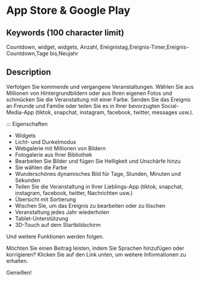 # App Store & Google Play

## Keywords (100 character limit)
Countdown, widget, widgets, Anzahl, Ereignistag,Ereignis-Timer,Ereignis-Countdown,Tage bis,Neujahr

## Description
Verfolgen Sie kommende und vergangene Veranstaltungen.
Wählen Sie aus Millionen von Hintergrundbildern oder aus Ihren eigenen Fotos und schmücken Sie die Veranstaltung mit einer Farbe.
Senden Sie das Ereignis an Freunde und Familie oder teilen Sie es in Ihrer bevorzugten Social-Media-App (tiktok, snapchat, instagram, facebook, twitter, messages usw.).

::: Eigenschaften
- Widgets
- Licht- und Dunkelmodus
- Webgalerie mit Millionen von Bildern
- Fotogalerie aus Ihrer Bibliothek
- Bearbeiten Sie Bilder und fügen Sie Helligkeit und Unschärfe hinzu
- Sie wählen die Farbe
- Wunderschönes dynamisches Bild für Tage, Stunden, Minuten und Sekunden
- Teilen Sie die Veranstaltung in Ihrer Lieblings-App (tiktok, snapchat, instagram, facebook, twitter, Nachrichten usw.)
- Übersicht mit Sortierung
- Wischen Sie, um das Ereignis zu bearbeiten oder zu löschen
- Veranstaltung jedes Jahr wiederholen
- Tablet-Unterstützung
- 3D-Touch auf dem Startbildschirm

Und weitere Funktionen werden folgen.

Möchten Sie einen Beitrag leisten, indem Sie Sprachen hinzufügen oder korrigieren? Klicken Sie auf den Link unten, um weitere Informationen zu erhalten.

Genießen!